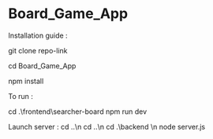 # Board_Game_App
Installation guide :

git clone repo-link

cd Board_Game_App

npm install

To run :

cd .\frontend\searcher-board
npm run dev

Launch server : cd ..\n
cd ..\n
cd .\backend \n
node server.js
